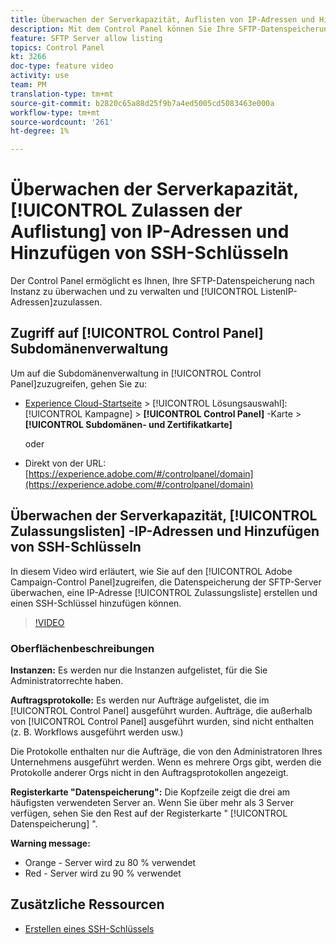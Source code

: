 ```yaml
---
title: Überwachen der Serverkapazität, Auflisten von IP-Adressen und Hinzufügen von SSH-Schlüsseln
description: Mit dem Control Panel können Sie Ihre SFTP-Datenspeicherung nach Instanz und Zulassungsliste-IP-Adressen überwachen und verwalten.
feature: SFTP Server allow listing
topics: Control Panel
kt: 3266
doc-type: feature video
activity: use
team: PM
translation-type: tm+mt
source-git-commit: b2820c65a88d25f9b7a4ed5005cd5083463e000a
workflow-type: tm+mt
source-wordcount: '261'
ht-degree: 1%

---
```



# Überwachen der Serverkapazität, [!UICONTROL Zulassen der Auflistung] von IP-Adressen und Hinzufügen von SSH-Schlüsseln

Der Control Panel ermöglicht es Ihnen, Ihre SFTP-Datenspeicherung nach Instanz zu überwachen und zu verwalten und [!UICONTROL ListenIP-Adressen]zuzulassen.

## Zugriff auf [!UICONTROL Control Panel] Subdomänenverwaltung

Um auf die Subdomänenverwaltung in [!UICONTROL Control Panel]zuzugreifen, gehen Sie zu:

* [Experience Cloud-Startseite](https://experience.adobe.com/#/home) > [!UICONTROL Lösungsauswahl]: [!UICONTROL Kampagne] > **[!UICONTROL Control Panel]** -Karte > **[!UICONTROL Subdomänen- und Zertifikatkarte]**

   oder
* Direkt von der URL: [https://experience.adobe.com/#/controlpanel/domain](https://experience.adobe.com/#/controlpanel/domain)

## Überwachen der Serverkapazität, [!UICONTROL Zulassungslisten] -IP-Adressen und Hinzufügen von SSH-Schlüsseln

In diesem Video wird erläutert, wie Sie auf den [!UICONTROL Adobe Campaign-Control Panel]zugreifen, die Datenspeicherung der SFTP-Server überwachen, eine IP-Adresse [!UICONTROL Zulassungsliste] erstellen und einen SSH-Schlüssel hinzufügen können.

>[!VIDEO](https://video.tv.adobe.com/v/27270?quality=12)

### Oberflächenbeschreibungen

**Instanzen:** Es werden nur die Instanzen aufgelistet, für die Sie Administratorrechte haben.

**Auftragsprotokolle:** Es werden nur Aufträge aufgelistet, die im [!UICONTROL Control Panel] ausgeführt wurden. Aufträge, die außerhalb von [!UICONTROL Control Panel] ausgeführt wurden, sind nicht enthalten (z. B. Workflows ausgeführt werden usw.)

Die Protokolle enthalten nur die Aufträge, die von den Administratoren Ihres Unternehmens ausgeführt werden. Wenn es mehrere Orgs gibt, werden die Protokolle anderer Orgs nicht in den Auftragsprotokollen angezeigt.

**Registerkarte &quot;Datenspeicherung&quot;:** Die Kopfzeile zeigt die drei am häufigsten verwendeten Server an. Wenn Sie über mehr als 3 Server verfügen, sehen Sie den Rest auf der Registerkarte &quot; [!UICONTROL Datenspeicherung] &quot;.

**Warning message:**

* Orange - Server wird zu 80 % verwendet
* Red - Server wird zu 90 % verwendet

## Zusätzliche Ressourcen

* [Erstellen eines SSH-Schlüssels](/help/acc/monitoring-campaign-classic/control-panel/generate-ssh-key.md)
